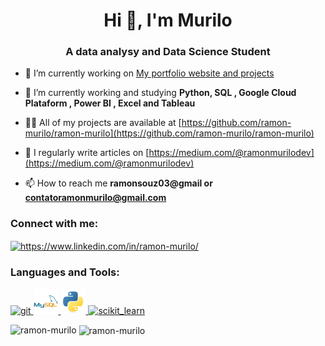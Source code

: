 <h1 align="center">Hi 👋, I'm Murilo</h1>
<h3 align="center">A data analysy  and Data Science Student</h3>

- 🔭 I’m currently working on [My portfolio website and projects]([ramonmurilo.github.io](https://ramon-murilo.github.io/))

- 🌱 I’m currently working and studying  **Python, SQL , Google Cloud Plataform , Power BI , Excel and Tableau**

- 👨‍💻 All of my projects are available at [https://github.com/ramon-murilo/ramon-murilo](https://github.com/ramon-murilo/ramon-murilo)

- 📝 I regularly write articles on [https://medium.com/@ramonmurilodev](https://medium.com/@ramonmurilodev)

- 📫 How to reach me **ramonsouz03@gmail or contatoramonmurilo@gmail.com**

<h3 align="left">Connect with me:</h3>
<p align="left">
<a href="https://www.linkedin.com/in/ramon-murilo/" target="blank"><img align="center" src="https://raw.githubusercontent.com/rahuldkjain/github-profile-readme-generator/master/src/images/icons/Social/linked-in-alt.svg" alt="https://www.linkedin.com/in/ramon-murilo/" height="30" width="40" /></a>
</p>

<h3 align="left">Languages and Tools:</h3>
<p align="left"> <a href="https://git-scm.com/" target="_blank" rel="noreferrer"> <img src="https://www.vectorlogo.zone/logos/git-scm/git-scm-icon.svg" alt="git" width="40" height="40"/> </a> <a href="https://www.mongodb.com/" target="_blank" rel="noreferrer"></a> <a href="https://www.mysql.com/" target="_blank" rel="noreferrer"> <img src="https://raw.githubusercontent.com/devicons/devicon/master/icons/mysql/mysql-original-wordmark.svg" alt="mysql" width="40" height="40"/> </a> <a href="https://www.python.org" target="_blank" rel="noreferrer"> <img src="https://raw.githubusercontent.com/devicons/devicon/master/icons/python/python-original.svg" alt="python" width="40" height="40"/> </a> <a href="https://scikit-learn.org/" target="_blank" rel="noreferrer"> <img src="https://upload.wikimedia.org/wikipedia/commons/0/05/Scikit_learn_logo_small.svg" alt="scikit_learn" width="40" height="40"/> </a> </p>

<p><img align="left" src="https://github-readme-stats.vercel.app/api/top-langs?username=ramon-murilo&show_icons=true&locale=en&layout=compact" alt="ramon-murilo" /></p>

<p>&nbsp;<img align="center" src="https://github-readme-stats.vercel.app/api?username=ramon-murilo&show_icons=true&locale=en" alt="ramon-murilo" /></p>

